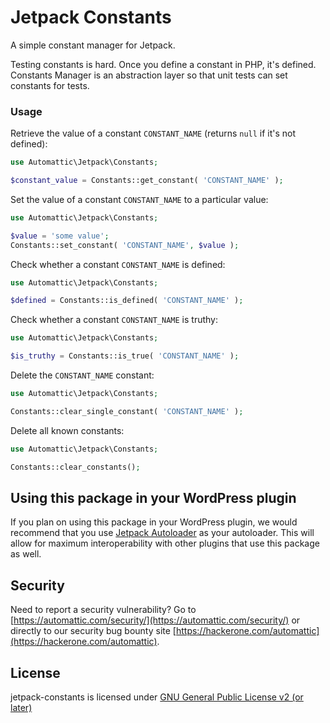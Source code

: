 # Jetpack Constants

A simple constant manager for Jetpack.

Testing constants is hard. Once you define a constant in PHP, it's defined. Constants Manager is an abstraction layer so that unit tests can set constants for tests.

### Usage

Retrieve the value of a constant `CONSTANT_NAME` (returns `null` if it's not defined):

```php
use Automattic\Jetpack\Constants;

$constant_value = Constants::get_constant( 'CONSTANT_NAME' );
```

Set the value of a constant `CONSTANT_NAME` to a particular value:

```php
use Automattic\Jetpack\Constants;

$value = 'some value';
Constants::set_constant( 'CONSTANT_NAME', $value );
```

Check whether a constant `CONSTANT_NAME` is defined:

```php
use Automattic\Jetpack\Constants;

$defined = Constants::is_defined( 'CONSTANT_NAME' );
```

Check whether a constant `CONSTANT_NAME` is truthy:

```php
use Automattic\Jetpack\Constants;

$is_truthy = Constants::is_true( 'CONSTANT_NAME' );
```

Delete the `CONSTANT_NAME` constant:

```php
use Automattic\Jetpack\Constants;

Constants::clear_single_constant( 'CONSTANT_NAME' );
```

Delete all known constants:

```php
use Automattic\Jetpack\Constants;

Constants::clear_constants();
```
## Using this package in your WordPress plugin

If you plan on using this package in your WordPress plugin, we would recommend that you use [Jetpack Autoloader](https://packagist.org/packages/automattic/jetpack-autoloader) as your autoloader. This will allow for maximum interoperability with other plugins that use this package as well.

## Security

Need to report a security vulnerability? Go to [https://automattic.com/security/](https://automattic.com/security/) or directly to our security bug bounty site [https://hackerone.com/automattic](https://hackerone.com/automattic).

## License

jetpack-constants is licensed under [GNU General Public License v2 (or later)](./LICENSE.txt)
